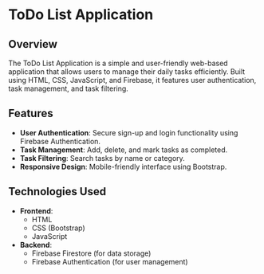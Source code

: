 # ToDo List Application

## Overview

The ToDo List Application is a simple and user-friendly web-based application that allows users to manage their daily tasks efficiently. Built using HTML, CSS, JavaScript, and Firebase, it features user authentication, task management, and task filtering.

## Features

- **User Authentication**: Secure sign-up and login functionality using Firebase Authentication.
- **Task Management**: Add, delete, and mark tasks as completed.
- **Task Filtering**: Search tasks by name or category.
- **Responsive Design**: Mobile-friendly interface using Bootstrap.
  

## Technologies Used

- **Frontend**:
  - HTML
  - CSS (Bootstrap)
  - JavaScript
- **Backend**:
  - Firebase Firestore (for data storage)
  - Firebase Authentication (for user management)


